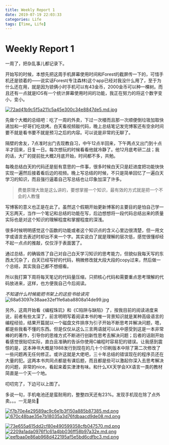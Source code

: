 ```yaml
---
title: Weekly Report 1
date: 2019-07-19 22:03:33
categories: Life
tags: [Time, Life]
---
```


# Weekly Report 1

一周了，把杂乱事儿都记录下。

开始写的时候，本想先把这周手机屏幕使用时间和Forest的截屏传一下的，可惜手机还是锁着的——说实话Forest(专注森林)这个app已经对我没什么用了，至于为什么还在用，就是因为锁俩小时手机可以有43金币，2000金币可以种一棵树。而且还有一点就是IOS有一个统计屏幕使用时间的功能，我正在努力的将这个数字变小，变小。


[![72ad41b9c5f5a211c5a45e300c34e8847de5.md.jpg](https://miao.su/images/2019/07/19/72ad41b9c5f5a211c5a45e300c34e8847de5.md.jpg)](https://miao.su/image/T3uHf)


<!-- more -->



先做个大概的总结吧：吃了一周的外卖，下过一次楼而且那一次顺便倒垃圾加取快递加和一好哥们吃烧烤。白天看视频敲代码，晚上总结笔记发完博客还有空余时间要不就是看书要不就是预习之后的内容。可以说是非常的无聊了。

隔壁的舍友，7点准时出门去现教自习，中午12点半回来，下午两点又出门到十点半才回来，日复一日。每次想玩的时候看看他就冷静了。他12月底考研二战；我的话，大厂的提前批大概2月底开始，时间都不多，共勉。

每晚总结白天的代码还是挺有意思的一件事，很多时候白天只是赶进度把功能快快实现一遍然后接着看后边的视频。晚上写总结的时候，不只是简单回忆了一遍白天学习的知识，而且强行逼着自己写总结也让印象加深了许多。
>费曼原理大致是这么讲的，要想掌握一个知识，最有效的方式就是把一个不会的人教懂

写博客的意义也正是在此了。虽然这个假期开始更新博客的主要目的是怕自己学一天忘两天，当作一个笔记和总结的功能在写，后边想想将一段代码总结出来的质量实际也是对这个知识的理解程度和掌握程度的深浅。

很多时候明明感觉这个函数的功能或者这个知识点的含义心里边很清楚，但一用文字或语言去表述时却出不来一个字。其实说白了就是理解的层次低，感觉很懂却经不起一点点的推敲，仅仅浮于表面罢了。

通过总结，的确锻炼了自己对自己白天学习知识的思考能力，但貌似我每天写的东西太冗杂了，白天已经写好的代码，稍微修改就大段大段的copy过来，然后做一个总结，其实我自己都不想细看。

所以我打算下周将每天笔记的代码量压缩，只把核心代码和需要重点思考理解的代码放进来，这样，也方便我自己今后阅读。


*不知道什么时候能把书架上的这些书给读完*
![68a63097e38aae32ef1fe6aba8808a14de99.jpg](https://miao.su/images/2019/07/19/68a63097e38aae32ef1fe6aba8808a14de99.jpg)


另外，这周开始看《编程珠玑》和《C陷阱与缺陷》了，按我目前的阅读进度来说，前者有些太深了，前言明明写着阅读本书的唯一背景知识就是某种高级语言的编程经验，结果开篇就以一个磁盘文件排序为引子开始不断思考并解决问题，嗯，都是些我看不懂的东西。但是仅仅从这么三言两语就可以从中感受到这是一本非常棒的的著作，引导你的思维方式不断进行创新性思考去解决问题；后者的话刚开始看感觉很贴切实际，直白且准确的告诉你使用C编程时容易犯的错误。让我感到震惊的是，这本神书大概是1988发行到现在的几十个印刷版本中除了第二次修改了一些问题再无任何修正。或许这就是大佬吧，三十年总结的错误现在的程序员还在大量的犯。这两本书共同点都是有课后题，而且都是些可以激起你深入去思考解决的问题，非常的nice，看起来着实津津有味。和什么XX天学会XX语言一类的教材简直是一个天一个地。

叨叨完了，下边可以上图了。

多说一句，手机电池还是蛮耐用的，整整四天还有23%。发现手机现在除了点外卖。。。一无是处🤣

[![f7b70e4e29589ac9c6e1b3f150a885b87385.md.png](https://miao.su/images/2019/07/19/f7b70e4e29589ac9c6e1b3f150a885b87385.md.png)](https://miao.su/image/T3rs8)
[![670c48bae35e7b18035a3d76fdbaacd9de08.md.png](https://miao.su/images/2019/07/19/670c48bae35e7b18035a3d76fdbaacd9de08.md.png)](https://miao.su/image/T3d66)

[![73e655a615dd2cf80e490599358cfb047570.md.png](https://miao.su/images/2019/07/19/73e655a615dd2cf80e490599358cfb047570.md.png)](https://miao.su/image/T3MI9)
[![2209a1ada0976f1c61a4bb036ff58b97a32e.md.png](https://miao.su/images/2019/07/19/2209a1ada0976f1c61a4bb036ff58b97a32e.md.png)](https://miao.su/image/T3J4a)
[![eefbaa0e86ab968d422195af5e5bd6cdfbc3.md.png](https://miao.su/images/2019/07/19/eefbaa0e86ab968d422195af5e5bd6cdfbc3.md.png)](https://miao.su/image/T3xpL)